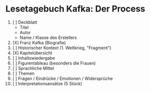 # Lesetagebuch Kafka: Der Process

1. [ ] Deckblatt
    - Titel
    - Autor
    - Name / Klasse des Erstellers
2. [X] Franz Kafka (Biografie)
3. [ ] Historischer Kontext (1. Weltkrieg, "Fragment")
4. [X] Kapitelübersicht
5. [ ] Inhaltswiedergabe
6. [ ] Figurentableau (besonders die Frauen)
7. [ ] Sprachliche Mittel
8. [ ] Themen
9. [ ] Fragen / Eindrücke / Emotionen / Widersprüche
10. [ ] Interpretationsansätze (5 Stück)
